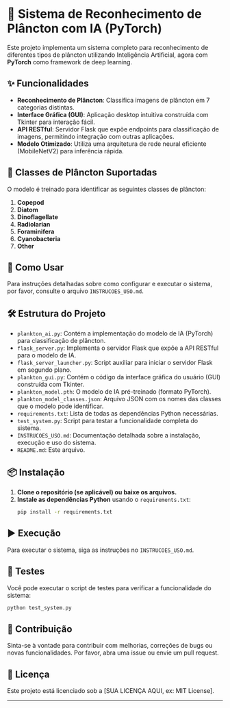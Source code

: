 # 🌊 Sistema de Reconhecimento de Plâncton com IA (PyTorch)

Este projeto implementa um sistema completo para reconhecimento de diferentes tipos de plâncton utilizando Inteligência Artificial, agora com **PyTorch** como framework de deep learning.

## ✨ Funcionalidades

*   **Reconhecimento de Plâncton**: Classifica imagens de plâncton em 7 categorias distintas.
*   **Interface Gráfica (GUI)**: Aplicação desktop intuitiva construída com Tkinter para interação fácil.
*   **API RESTful**: Servidor Flask que expõe endpoints para classificação de imagens, permitindo integração com outras aplicações.
*   **Modelo Otimizado**: Utiliza uma arquitetura de rede neural eficiente (MobileNetV2) para inferência rápida.

## 🔬 Classes de Plâncton Suportadas

O modelo é treinado para identificar as seguintes classes de plâncton:

1.  **Copepod**
2.  **Diatom**
3.  **Dinoflagellate**
4.  **Radiolarian**
5.  **Foraminifera**
6.  **Cyanobacteria**
7.  **Other**

## 🚀 Como Usar

Para instruções detalhadas sobre como configurar e executar o sistema, por favor, consulte o arquivo `INSTRUCOES_USO.md`.

## 🛠️ Estrutura do Projeto

*   `plankton_ai.py`: Contém a implementação do modelo de IA (PyTorch) para classificação de plâncton.
*   `flask_server.py`: Implementa o servidor Flask que expõe a API RESTful para o modelo de IA.
*   `flask_server_launcher.py`: Script auxiliar para iniciar o servidor Flask em segundo plano.
*   `plankton_gui.py`: Contém o código da interface gráfica do usuário (GUI) construída com Tkinter.
*   `plankton_model.pth`: O modelo de IA pré-treinado (formato PyTorch).
*   `plankton_model_classes.json`: Arquivo JSON com os nomes das classes que o modelo pode identificar.
*   `requirements.txt`: Lista de todas as dependências Python necessárias.
*   `test_system.py`: Script para testar a funcionalidade completa do sistema.
*   `INSTRUCOES_USO.md`: Documentação detalhada sobre a instalação, execução e uso do sistema.
*   `README.md`: Este arquivo.

## 📦 Instalação

1.  **Clone o repositório (se aplicável) ou baixe os arquivos.**
2.  **Instale as dependências Python** usando o `requirements.txt`:
    ```bash
    pip install -r requirements.txt
    ```

## ▶️ Execução

Para executar o sistema, siga as instruções no `INSTRUCOES_USO.md`.

## 🧪 Testes

Você pode executar o script de testes para verificar a funcionalidade do sistema:

```bash
python test_system.py
```

## 🤝 Contribuição

Sinta-se à vontade para contribuir com melhorias, correções de bugs ou novas funcionalidades. Por favor, abra uma issue ou envie um pull request.

## 📄 Licença

Este projeto está licenciado sob a [SUA LICENÇA AQUI, ex: MIT License].

---

